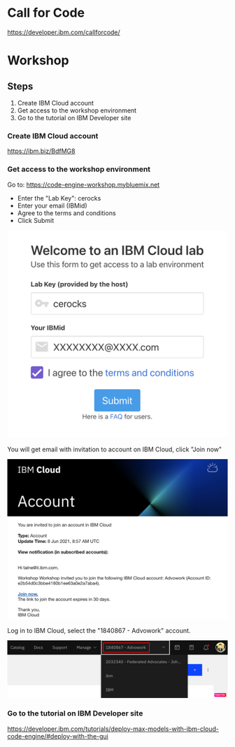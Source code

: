 # Call for Code

https://developer.ibm.com/callforcode/

# Workshop

## Steps

1) Create IBM Cloud account
2) Get access to the workshop environment
3) Go to the tutorial on IBM Developer site

### Create IBM Cloud account

https://ibm.biz/BdfMG8 

### Get access to the workshop environment

Go to: https://code-engine-workshop.mybluemix.net

- Enter the "Lab Key": cerocks
- Enter your email (IBMid)
- Agree to the terms and conditions
- Click Submit

![getenv](./images/getenv.png)

You will get email with invitation to account on IBM Cloud, click "Join now"

![email](./images/email.png)

Log in to IBM Cloud, select the "1840867 - Advowork" account.

![workspace](./images/workspace.png)

### Go to the tutorial on IBM Developer site

https://developer.ibm.com/tutorials/deploy-max-models-with-ibm-cloud-code-engine/#deploy-with-the-gui